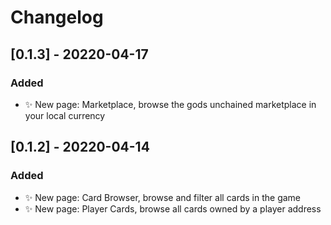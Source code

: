 # Changelog

<!-- https://keepachangelog.com/en/1.0.0/ -->

## [0.1.3] - 20220-04-17

### Added

- ✨ New page: Marketplace, browse the gods unchained marketplace in your local currency

## [0.1.2] - 20220-04-14

### Added

- ✨ New page: Card Browser, browse and filter all cards in the game
- ✨ New page: Player Cards, browse all cards owned by a player address
